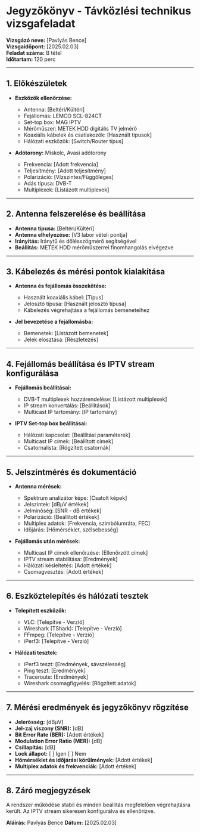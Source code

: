 # Jegyzőkönyv - Távközlési technikus vizsgafeladat

**Vizsgázó neve:** [Pavlyás Bence]  
**Vizsgaidőpont:** [2025.02.03]  
**Feladat száma:** B tétel  
**Időtartam:** 120 perc

---

## 1. Előkészületek

- **Eszközök ellenőrzése:**  
  - Antenna: [Beltéri/Kültéri]  
  - Fejállomás: LEMCO SCL-824CT  
  - Set-top box: MAG IPTV  
  - Mérőműszer: METEK HDD digitális TV jelmérő  
  - Koaxiális kábelek és csatlakozók: [Használt típusok]  
  - Hálózati eszközök: [Switch/Router típus]

- **Adótorony:** Miskolc, Avasi adótorony  
  - Frekvencia: [Adott frekvencia]  
  - Teljesítmény: [Adott teljesítmény]  
  - Polarizáció: [Vízszintes/Függőleges]  
  - Adás típusa: DVB-T  
  - Multiplexek: [Listázott multiplexek]

---

## 2. Antenna felszerelése és beállítása

- **Antenna típusa:** [Beltéri/Kültéri]  
- **Antenna elhelyezése:** [V3 labor vételi pontja]  
- **Irányítás:** Iránytű és dőlésszögmérő segítségével  
- **Beállítás:** METEK HDD mérőműszerrel finomhangolás elvégezve  

---

## 3. Kábelezés és mérési pontok kialakítása

- **Antenna és fejállomás összekötése:**  
  - Használt koaxiális kábel: [Típus]  
  - Jelosztó típusa: [Használt jelosztó típusa]  
  - Kábelezés végrehajtása a fejállomás bemeneteihez  

- **Jel bevezetése a fejállomásba:**  
  - Bemenetek: [Listázott bemenetek]  
  - Jelek elosztása: [Részletezés]  

---

## 4. Fejállomás beállítása és IPTV stream konfigurálása

- **Fejállomás beállításai:**  
  - DVB-T multiplexek hozzárendelése: [Listázott multiplexek]  
  - IP stream konvertálás: [Beállítások]  
  - Multicast IP tartomány: [IP tartomány]  

- **IPTV Set-top box beállításai:**  
  - Hálózati kapcsolat: [Beállítási paraméterek]  
  - Multicast IP címek: [Beállított címek]  
  - Csatornalista: [Rögzített csatornák]

---

## 5. Jelszintmérés és dokumentáció

- **Antenna mérések:**  
  - Spektrum analizátor képe: [Csatolt képek]  
  - Jelszintek: [dBμV értékek]  
  - Jelminőség: [SNR - dB értékek]  
  - Polarizáció: [Beállított értékek]  
  - Multiplex adatok: [Frekvencia, szimbólumráta, FEC]  
  - Időjárás: [Hőmérséklet, szélsebesség]  

- **Fejállomás után mérések:**  
  - Multicast IP címek ellenőrzése: [Ellenőrzött címek]  
  - IPTV stream stabilitása: [Eredmények]  
  - Hálózati késleltetés: [Adott értékek]  
  - Csomagvesztés: [Adott értékek]  

---

## 6. Eszköztelepítés és hálózati tesztek

- **Telepített eszközök:**  
  - VLC: [Telepítve - Verzió]  
  - Wireshark (TShark): [Telepítve - Verzió]  
  - FFmpeg: [Telepítve - Verzió]  
  - iPerf3: [Telepítve - Verzió]  

- **Hálózati tesztek:**  
  - iPerf3 teszt: [Eredmények, sávszélesség]  
  - Ping teszt: [Eredmények]  
  - Traceroute: [Eredmények]  
  - Wireshark csomagfigyelés: [Rögzített adatok]  

---

## 7. Mérési eredmények és jegyzőkönyv rögzítése

- **Jelerősség:** [dBμV]  
- **Jel-zaj viszony (SNR):** [dB]  
- **Bit Error Rate (BER):** [Adott értékek]  
- **Modulation Error Ratio (MER):** [dB]  
- **Csillapítás:** [dB]  
- **Lock állapot:** [ ] Igen [ ] Nem  
- **Hőmérséklet és időjárási körülmények:** [Adott értékek]  
- **Multiplex adatok és frekvenciák:** [Adott értékek]

---

## 8. Záró megjegyzések

A rendszer működése stabil és minden beállítás megfelelően végrehajtásra került. Az IPTV stream sikeresen konfigurálva és ellenőrizve.

**Aláírás:** Pavlyás Bence 
**Dátum:** [2025.02.03]

